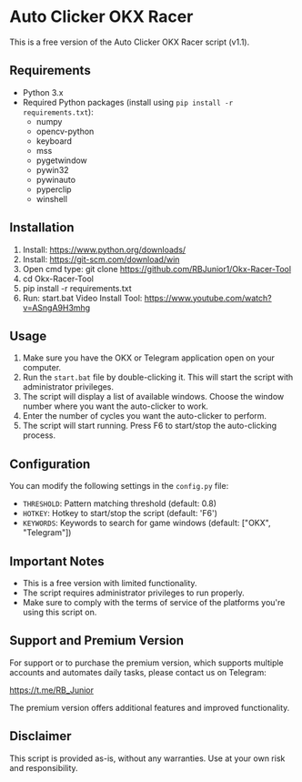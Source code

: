 # Auto Clicker OKX Racer

This is a free version of the Auto Clicker OKX Racer script (v1.1).

## Requirements

- Python 3.x
- Required Python packages (install using `pip install -r requirements.txt`):
  - numpy
  - opencv-python
  - keyboard
  - mss
  - pygetwindow
  - pywin32
  - pywinauto
  - pyperclip
  - winshell

## Installation

1. Install: https://www.python.org/downloads/
2. Install: https://git-scm.com/download/win
3. Open cmd type: git clone https://github.com/RBJunior1/Okx-Racer-Tool
4. cd Okx-Racer-Tool
5. pip install -r requirements.txt
6. Run: start.bat
Video Install Tool: https://www.youtube.com/watch?v=ASngA9H3mhg
## Usage

1. Make sure you have the OKX or Telegram application open on your computer.
2. Run the `start.bat` file by double-clicking it. This will start the script with administrator privileges.
3. The script will display a list of available windows. Choose the window number where you want the auto-clicker to work.
4. Enter the number of cycles you want the auto-clicker to perform.
5. The script will start running. Press F6 to start/stop the auto-clicking process.

## Configuration

You can modify the following settings in the `config.py` file:
- `THRESHOLD`: Pattern matching threshold (default: 0.8)
- `HOTKEY`: Hotkey to start/stop the script (default: 'F6')
- `KEYWORDS`: Keywords to search for game windows (default: ["OKX", "Telegram"])

## Important Notes

- This is a free version with limited functionality.
- The script requires administrator privileges to run properly.
- Make sure to comply with the terms of service of the platforms you're using this script on.

## Support and Premium Version

For support or to purchase the premium version, which supports multiple accounts and automates daily tasks, please contact us on Telegram:

https://t.me/RB_Junior

The premium version offers additional features and improved functionality.

## Disclaimer

This script is provided as-is, without any warranties. Use at your own risk and responsibility.
